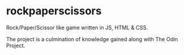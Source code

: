 # rockpaperscissors
Rock/Paper/Scissor like game written in JS, HTML & CSS.

The project is a culmination of knowledge gained along with The Odin Project.
